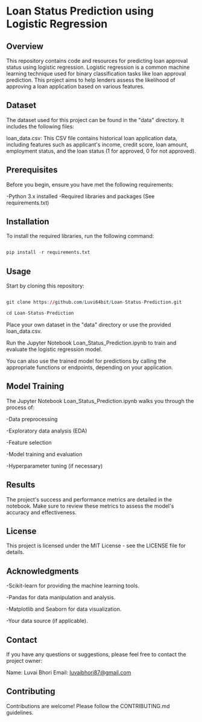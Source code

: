 # Loan Status Prediction using Logistic Regression

## Overview
This repository contains code and resources for predicting loan approval status using logistic regression. Logistic regression is a common machine learning technique used for binary classification tasks like loan approval prediction. This project aims to help lenders assess the likelihood of approving a loan application based on various features.

## Dataset
The dataset used for this project can be found in the "data" directory. It includes the following files:

loan_data.csv: This CSV file contains historical loan application data, including features such as applicant's income, credit score, loan amount, employment status, and the loan status (1 for approved, 0 for not approved).
## Prerequisites
Before you begin, ensure you have met the following requirements:

-Python 3.x installed
-Required libraries and packages (See requirements.txt)
## Installation
To install the required libraries, run the following command:

```R

pip install -r requirements.txt
```
## Usage

Start by cloning this repository:
```R

git clone https://github.com/Luvi64bit/Loan-Status-Prediction.git

cd Loan-Status-Prediction
```

Place your own dataset in the "data" directory or use the provided loan_data.csv.

Run the Jupyter Notebook Loan_Status_Prediction.ipynb to train and evaluate the logistic regression model.

You can also use the trained model for predictions by calling the appropriate functions or endpoints, depending on your application.

## Model Training
The Jupyter Notebook Loan_Status_Prediction.ipynb walks you through the process of:

-Data preprocessing

-Exploratory data analysis (EDA)

-Feature selection

-Model training and evaluation

-Hyperparameter tuning (if necessary)

## Results
The project's success and performance metrics are detailed in the notebook. Make sure to review these metrics to assess the model's accuracy and effectiveness.

## License
This project is licensed under the MIT License - see the LICENSE file for details.

## Acknowledgments
-Scikit-learn for providing the machine learning tools.

-Pandas for data manipulation and analysis.

-Matplotlib and Seaborn for data visualization.

-Your data source (if applicable).

## Contact
If you have any questions or suggestions, please feel free to contact the project owner:

Name: Luvai Bhori
Email: luvaibhori87@gmail.com
## Contributing
Contributions are welcome! Please follow the CONTRIBUTING.md guidelines.

